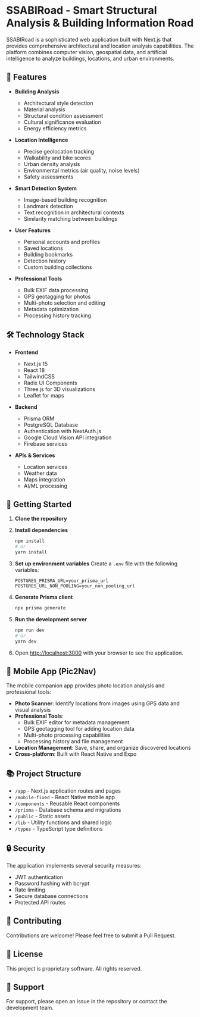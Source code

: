 # SSABIRoad - Smart Structural Analysis & Building Information Road

SSABIRoad is a sophisticated web application built with Next.js that provides comprehensive architectural and location analysis capabilities. The platform combines computer vision, geospatial data, and artificial intelligence to analyze buildings, locations, and urban environments.

## 🌟 Features

- **Building Analysis**
  - Architectural style detection
  - Material analysis
  - Structural condition assessment
  - Cultural significance evaluation
  - Energy efficiency metrics

- **Location Intelligence**
  - Precise geolocation tracking
  - Walkability and bike scores
  - Urban density analysis
  - Environmental metrics (air quality, noise levels)
  - Safety assessments

- **Smart Detection System**
  - Image-based building recognition
  - Landmark detection
  - Text recognition in architectural contexts
  - Similarity matching between buildings

- **User Features**
  - Personal accounts and profiles
  - Saved locations
  - Building bookmarks
  - Detection history
  - Custom building collections

- **Professional Tools**
  - Bulk EXIF data processing
  - GPS geotagging for photos
  - Multi-photo selection and editing
  - Metadata optimization
  - Processing history tracking

## 🛠 Technology Stack

- **Frontend**
  - Next.js 15
  - React 18
  - TailwindCSS
  - Radix UI Components
  - Three.js for 3D visualizations
  - Leaflet for maps

- **Backend**
  - Prisma ORM
  - PostgreSQL Database
  - Authentication with NextAuth.js
  - Google Cloud Vision API integration
  - Firebase services

- **APIs & Services**
  - Location services
  - Weather data
  - Maps integration
  - AI/ML processing

## 🚀 Getting Started

1. **Clone the repository**

2. **Install dependencies**
   ```bash
   npm install
   # or
   yarn install
   ```

3. **Set up environment variables**
   Create a `.env` file with the following variables:
   ```
   POSTGRES_PRISMA_URL=your_prisma_url
   POSTGRES_URL_NON_POOLING=your_non_pooling_url
   ```

4. **Generate Prisma client**
   ```bash
   npx prisma generate
   ```

5. **Run the development server**
   ```bash
   npm run dev
   # or
   yarn dev
   ```

6. Open [http://localhost:3000](http://localhost:3000) with your browser to see the application.

## 📱 Mobile App (Pic2Nav)

The mobile companion app provides photo location analysis and professional tools:

- **Photo Scanner**: Identify locations from images using GPS data and visual analysis
- **Professional Tools**: 
  - Bulk EXIF editor for metadata management
  - GPS geotagging tool for adding location data
  - Multi-photo processing capabilities
  - Processing history and file management
- **Location Management**: Save, share, and organize discovered locations
- **Cross-platform**: Built with React Native and Expo

## 📚 Project Structure

- `/app` - Next.js application routes and pages
- `/mobile-fixed` - React Native mobile app
- `/components` - Reusable React components
- `/prisma` - Database schema and migrations
- `/public` - Static assets
- `/lib` - Utility functions and shared logic
- `/types` - TypeScript type definitions

## 🔒 Security

The application implements several security measures:
- JWT authentication
- Password hashing with bcrypt
- Rate limiting
- Secure database connections
- Protected API routes

## 🤝 Contributing

Contributions are welcome! Please feel free to submit a Pull Request.

## 📄 License

This project is proprietary software. All rights reserved.

## 🔧 Support

For support, please open an issue in the repository or contact the development team.